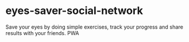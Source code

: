 # eyes-saver-social-network
Save your eyes by doing simple exercises, track your progress and share results with your friends. PWA 
